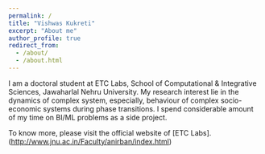 ```yaml
---
permalink: /
title: "Vishwas Kukreti"
excerpt: "About me"
author_profile: true
redirect_from: 
  - /about/
  - /about.html
---
```


I am a doctoral student at ETC Labs, School of Computational & Integrative Sciences, Jawaharlal Nehru University. My research interest lie in the dynamics of complex system, especially, behaviour of complex socio-economic systems during phase transitions. I spend considerable amount of my time on BI/ML problems as a side project.

To know more, please visit the official website of [ETC Labs].(http://www.jnu.ac.in/Faculty/anirban/index.html)

